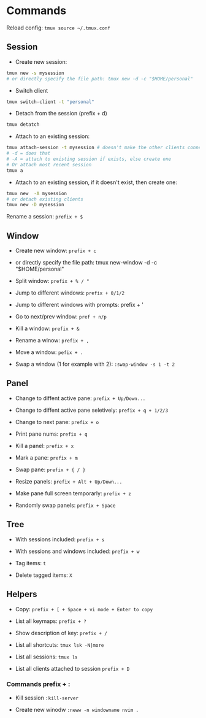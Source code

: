 # Commands

Reload config: `tmux source ~/.tmux.conf`

## Session

- Create new session:

```bash
tmux new -s mysession
# or directly specify the file path: tmux new -d -c "$HOME/personal"
```

- Switch client

```bash
tmux switch-client -t "personal"
```

- Detach from the session (prefix + d)

```bash
tmux detatch
```

- Attach to an existing session:

```bash
tmux attach-session -t mysession # doesn't make the other clients connected to that session to detach
# -d = does that
# -A = attach to existing session if exists, else create one
# Or attach most recent session
tmux a
```

- Attach to an existing session, if it doesn't exist, then create one:

```bash
tmux new  -A mysession
# or detach existing clients
tmux new -D mysession
```

Rename a session: `prefix + $`

## Window

- Create new window: `prefix + c`

- or directly specify the file path: tmux new-window -d -c "$HOME/personal"

- Split window: `prefix + % / "`

- Jump to different windows: `prefix + 0/1/2`

- Jump to different windows with prompts: prefix + '

- Go to next/prev window: `pref + n/p`

- Kill a window: `prefix + &`

- Rename a winow: `prefix + ,`

- Move a window: `pefix + .`

- Swap a window (1 for example with 2): `:swap-window -s 1 -t 2`

## Panel

- Change to diffent active pane: `prefix + Up/Down...`

- Change to diffent active pane seletively: `prefix + q + 1/2/3`

- Change to next pane: `prefix + o`

- Print pane nums: `prefix + q`

- Kill a panel: `prefix + x`

- Mark a pane: `prefix + m`

- Swap pane: `prefix + { / }`

- Resize panels: `prefix + Alt + Up/Down...`

- Make pane full screen temporarly: `prefix + z`

- Randomly swap panels: `prefix + Space`

## Tree

- With sessions included: `prefix + s`

- With sessions and windows included: `prefix + w`

- Tag items: `t`

- Delete tagged items: `X`

## Helpers

- Copy: `prefix + [ + Space + vi mode + Enter to copy`

- List all keymaps: `prefix + ?`

- Show description of key: `prefix + /`

- List all shortcuts: `tmux lsk -N|more`

- List all sessions: `tmux ls`

- List all clients attached to session `prefix + D `

### Commands prefix + :

- Kill session `:kill-server`

- Create new winodw `:neww -n windowname nvim .`
